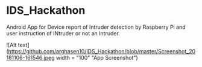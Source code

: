 # IDS_Hackathon
Android App for Device report of Intruder detection by Raspberry Pi and user instruction of INtruder or not an Intruder.

![Alt text](https://github.com/arghasen10/IDS_Hackathon/blob/master/Screenshot_20181106-161546.jpeg width = "100" "App Screenshot")
